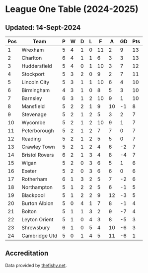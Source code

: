 # League One Table (2024-2025)
## Updated: 14-Sept-2024

| Pos | Team | P | W | D | L | F | A | GD | Pts |
| --- | --- | --- | --- | --- | --- | --- | --- | --- | --- |
| 1 | Wrexham | 5 | 4 | 1 | 0 | 11 | 2 | 9 | 13 |
| 2 | Charlton | 6 | 4 | 1 | 1 | 6 | 3 | 3 | 13 |
| 3 | Huddersfield | 5 | 4 | 0 | 1 | 10 | 3 | 7 | 12 |
| 4 | Stockport | 5 | 3 | 2 | 0 | 9 | 2 | 7 | 11 |
| 5 | Lincoln City | 5 | 3 | 1 | 1 | 10 | 6 | 4 | 10 |
| 6 | Birmingham | 4 | 3 | 1 | 0 | 8 | 5 | 3 | 10 |
| 7 | Barnsley | 6 | 3 | 1 | 2 | 10 | 9 | 1 | 10 |
| 8 | Mansfield | 5 | 2 | 2 | 1 | 9 | 10 | -1 | 8 |
| 9 | Stevenage | 5 | 2 | 1 | 2 | 5 | 3 | 2 | 7 |
| 10 | Wycombe | 5 | 2 | 1 | 2 | 10 | 9 | 1 | 7 |
| 11 | Peterborough | 5 | 2 | 1 | 2 | 7 | 7 | 0 | 7 |
| 12 | Reading | 5 | 2 | 1 | 2 | 5 | 5 | 0 | 7 |
| 13 | Crawley Town | 5 | 2 | 1 | 2 | 4 | 6 | -2 | 7 |
| 14 | Bristol Rovers | 6 | 2 | 1 | 3 | 4 | 8 | -4 | 7 |
| 15 | Wigan | 5 | 2 | 0 | 3 | 6 | 5 | 1 | 6 |
| 16 | Exeter | 5 | 2 | 0 | 3 | 6 | 6 | 0 | 6 |
| 17 | Rotherham | 6 | 1 | 3 | 2 | 5 | 7 | -2 | 6 |
| 18 | Northampton | 5 | 1 | 2 | 2 | 5 | 6 | -1 | 5 |
| 19 | Blackpool | 5 | 1 | 2 | 2 | 9 | 12 | -3 | 5 |
| 20 | Burton Albion | 5 | 0 | 4 | 1 | 7 | 8 | -1 | 4 |
| 21 | Bolton | 5 | 1 | 1 | 3 | 2 | 9 | -7 | 4 |
| 22 | Leyton Orient | 5 | 1 | 0 | 4 | 3 | 8 | -5 | 3 |
| 23 | Shrewsbury | 6 | 1 | 0 | 5 | 4 | 10 | -6 | 3 |
| 24 | Cambridge Utd | 5 | 0 | 1 | 4 | 5 | 11 | -6 | 1 |

## Accreditation 

Data provided by [thefishy.net](https://www.thefishy.net/).
